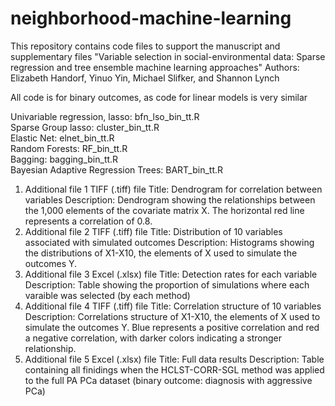 # neighborhood-machine-learning

This repository contains code files to support the manuscript and supplementary files
"Variable selection in social-environmental data: Sparse regression and tree ensemble machine learning approaches"
Authors: Elizabeth Handorf, Yinuo Yin, Michael Slifker, and Shannon Lynch

All code is for binary outcomes, as code for linear models is very similar

Univariable regression, lasso: bfn_lso_bin_tt.R  
Sparse Group lasso: cluster_bin_tt.R  
Elastic Net: elnet_bin_tt.R  
Random Forests: RF_bin_tt.R   
Bagging: bagging_bin_tt.R  
Bayesian Adaptive Regression Trees: BART_bin_tt.R  

1.	Additional file 1
TIFF (.tiff) file
Title: Dendrogram for correlation between variables
Description: Dendrogram showing the relationships between the 1,000 elements of the covariate matrix X.  The horizontal red line represents a correlation of 0.8.
2.	Additional file 2
TIFF (.tiff) file
Title: Distribution of 10 variables associated with simulated outcomes
Description: Histograms showing the distributions of X1-X10, the elements of X used to simulate the outcomes Y.
3.	Additional file 3
Excel (.xlsx) file
Title: Detection rates for each variable
Description: Table showing the proportion of simulations where each varaible was selected (by each method)
4.	Additional file 4
TIFF (.tiff) file
Title: Correlation structure of 10 variables
Description: Correlations structure of X1-X10, the elements of X used to simulate the outcomes Y.  Blue represents a positive correlation and red a negative correlation, with darker colors indicating a stronger relationship.
5.	Additional file 5
Excel (.xlsx) file
Title: Full data results
Description: Table containing all finidings when the HCLST-CORR-SGL method was applied to the full PA PCa dataset (binary outcome: diagnosis with aggressive PCa)

